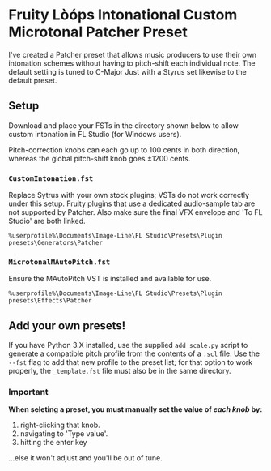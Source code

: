 # Fruity Lòóps Intonational Custom Microtonal Patcher Preset

I've created a Patcher preset that allows music producers to use their own intonation schemes without having to pitch-shift each individual note. The default setting is tuned to C-Major Just with a Styrus set likewise to the default preset.

## Setup

Download and place your FSTs in the directory shown below to allow custom intonation in FL Studio (for Windows users).

Pitch-correction knobs can each go up to 100 cents in both direction, whereas the global pitch-shift knob goes ±1200 cents.

### `CustomIntonation.fst`

Replace Sytrus with your own stock plugins; VSTs do not work correctly under this setup. Fruity plugins that use a dedicated audio-sample tab are not supported by Patcher. Also make sure the final VFX envelope and 'To FL Studio' are both linked.
```console
%userprofile%\Documents\Image-Line\FL Studio\Presets\Plugin presets\Generators\Patcher
```

### `MicrotonalMAutoPitch.fst`

Ensure the MAutoPitch VST is installed and available for use.  
```console
%userprofile%\Documents\Image-Line\FL Studio\Presets\Plugin presets\Effects\Patcher
```

## Add your own presets!

If you have Python 3.X installed, use the supplied `add_scale.py` script to generate a compatible pitch profile from the contents of a `.scl` file. Use the `--fst` flag to add that new profile to the preset list; for that option to work properly, the `_template.fst` file must also be in the same directory.

### Important
**When seleting a preset, you must manually set the value of *each knob* by:**
1) right-clicking that knob.
2) navigating to 'Type value'.
3) hitting the enter key

...else it won't adjust and you'll be out of tune.
